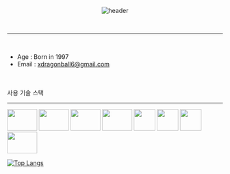 <div align="center">

![header](https://capsule-render.vercel.app/api?type=Cylinder&color=000000&height=150&section=header&text=JiHwanPark&fontColor=ffffff&fontSize=70&animation=fadeIn&fontAlignY=55)
</div>

 <br/>
 <hr>
</hr>
 <br/>

- Age : Born in 1997  
- Email : xdragonball6@gmail.com
<br/>
<br/>
사용 기술 스택
<hr>
</hr>
<!--자바-->
<a href="https://www.java.com/ko/">
<img src="https://velog.velcdn.com/images/ssssujini99/post/933e83af-d0a8-40a0-998b-ddf173c40459/image.png", width="70", height="50"></a>
<!--mysql-->
<a href="https://www.mysql.com/">
<img src="https://1000logos.net/wp-content/uploads/2020/08/MySQL-Logo.png", width="70", height="50"></a>
<!--eclipse-->
<a href="https://www.eclipse.org/">
<img src="https://w7.pngwing.com/pngs/95/978/png-transparent-eclipse-foundation-scalable-graphics-jetty-eclipse-purple-blue-violet.png", width="70", height="50"></a>
<!--spring boot-->
<a href="https://spring.io/">
<img src="https://www.clipartmax.com/png/middle/30-300342_spring-data-team-spring-framework-icon.png", width="70", height="50"></a>
<!--flutter-->
<a href="https://flutter.dev/">
<img src="https://play-lh.googleusercontent.com/5e7z5YCt7fplN4qndpYzpJjYmuzM2WSrfs35KxnEw-Ku1sClHRWHoIDSw3a3YS5WpGcI", width="50", height="50"></a>
<!--R-->
<a href="https://www.r-project.org/">
<img src="https://upload.wikimedia.org/wikipedia/commons/thumb/1/1b/R_logo.svg/1200px-R_logo.svg.png", width="50", height="50"></a>
<!--swift-->
<a href="https://developer.apple.com/kr/swift/">
<img src="https://developer.apple.com/swift/images/swift-og.png", width="50", height="50"></a>
<!--Python-->
<a href="https://www.python.org/">
<img src="https://velog.velcdn.com/images/deep-of-machine/post/3f778fa2-2b43-42b3-9233-091424be7d73/image.png", width="70", height="50"></a>

[![Top Langs](https://github-readme-stats.vercel.app/api/top-langs/?username=xdragonball6&layout=compact)](https://github.com/anuraghazra/github-readme-stats)
</div>

<!---
xdragonball6/xdragonball6 is a ✨ special ✨ repository because its `README.md` (this file) appears on your GitHub profile.
You can click the Preview link to take a look at your changes.
--->
